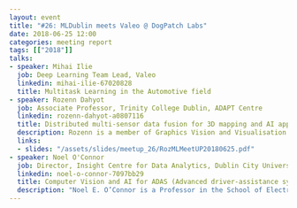 ```yaml
---
layout: event
title: "#26: MLDublin meets Valeo @ DogPatch Labs"
date: 2018-06-25 12:00
categories: meeting report
tags: [["2018"]]
talks:
- speaker: Mihai Ilie
  job: Deep Learning Team Lead, Valeo
  linkedin: mihai-ilie-67020828
  title: Multitask Learning in the Automotive field
- speaker: Rozenn Dahyot
  job: Associate Professor, Trinity College Dublin, ADAPT Centre
  linkedin: rozenn-dahyot-a0807116
  title: Distributed multi-sensor data fusion for 3D mapping and AI applications
  description: Rozenn is a member of Graphics Vision and Visualisation Group (GV2) group part of the Intelligent Systems discipline in the School of Computer Science and Statistics, contributing to the Creative Technologies research theme and to the ADAPT Centre for Digital Content Technology. And is currently serve as president of the Irish Pattern Recognition and Classification Society (IPRCS) and representative of the IPRCS on the International Association for Pattern Recognition (IAPR).
  links:
  - slides: "/assets/slides/meetup_26/RozMLMeetUP20180625.pdf"
- speaker: Noel O'Connor
  job: Director, Insight Centre for Data Analytics, Dublin City University
  linkedin: noel-o-connor-7097bb29
  title: Computer Vision and AI for ADAS (Advanced driver-assistance systems)
  description: "Noel E. O’Connor is a Professor in the School of Electronic Engineering and Director of the Insight Centre for Data Analytics at DCU. He was previously Academic Director of DCU’s Research and Enterprise Hub, helping to define university research strategy for Information Technology and the Digital Society. He has published over 500 papers (Google Scholar h-index: 36), graduated 25 PhDs, made 11 standards submissions, filed 6 patents and spun off three companies. His research interests include computer vision, machine learning and content-based information retrieval. He is an Area Editor for Signal Processing: Image Communication (Elsevier) and an Associate Editor for the Journal of Image and Video Processing (Springer). Notable awards include the DCU President’s Research Award for Science and Engineering and Enterprise Ireland’s National Commercialisation Award for ICT."
---
```

